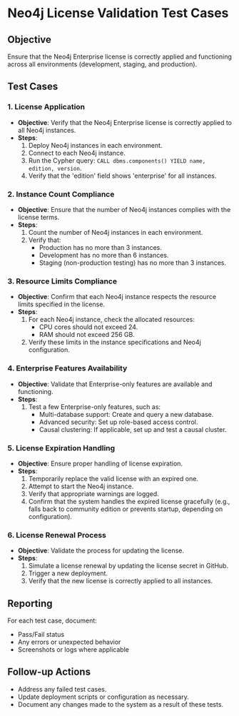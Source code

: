 # Neo4j License Validation Test Cases

## Objective
Ensure that the Neo4j Enterprise license is correctly applied and functioning across all environments (development, staging, and production).

## Test Cases

### 1. License Application
- **Objective**: Verify that the Neo4j Enterprise license is correctly applied to all Neo4j instances.
- **Steps**:
  1. Deploy Neo4j instances in each environment.
  2. Connect to each Neo4j instance.
  3. Run the Cypher query: `CALL dbms.components() YIELD name, edition, version`.
  4. Verify that the 'edition' field shows 'enterprise' for all instances.

### 2. Instance Count Compliance
- **Objective**: Ensure that the number of Neo4j instances complies with the license terms.
- **Steps**:
  1. Count the number of Neo4j instances in each environment.
  2. Verify that:
     - Production has no more than 3 instances.
     - Development has no more than 6 instances.
     - Staging (non-production testing) has no more than 3 instances.

### 3. Resource Limits Compliance
- **Objective**: Confirm that each Neo4j instance respects the resource limits specified in the license.
- **Steps**:
  1. For each Neo4j instance, check the allocated resources:
     - CPU cores should not exceed 24.
     - RAM should not exceed 256 GB.
  2. Verify these limits in the instance specifications and Neo4j configuration.

### 4. Enterprise Features Availability
- **Objective**: Validate that Enterprise-only features are available and functioning.
- **Steps**:
  1. Test a few Enterprise-only features, such as:
     - Multi-database support: Create and query a new database.
     - Advanced security: Set up role-based access control.
     - Causal clustering: If applicable, set up and test a causal cluster.

### 5. License Expiration Handling
- **Objective**: Ensure proper handling of license expiration.
- **Steps**:
  1. Temporarily replace the valid license with an expired one.
  2. Attempt to start the Neo4j instance.
  3. Verify that appropriate warnings are logged.
  4. Confirm that the system handles the expired license gracefully (e.g., falls back to community edition or prevents startup, depending on configuration).

### 6. License Renewal Process
- **Objective**: Validate the process for updating the license.
- **Steps**:
  1. Simulate a license renewal by updating the license secret in GitHub.
  2. Trigger a new deployment.
  3. Verify that the new license is correctly applied to all instances.

## Reporting
For each test case, document:
- Pass/Fail status
- Any errors or unexpected behavior
- Screenshots or logs where applicable

## Follow-up Actions
- Address any failed test cases.
- Update deployment scripts or configuration as necessary.
- Document any changes made to the system as a result of these tests.